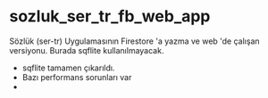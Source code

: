 # sozluk_ser_tr_fb_web_app

Sözlük (ser-tr) Uygulamasının Firestore 'a yazma ve web 'de 
çalışan versiyonu. Burada sqflite kullanılmayacak.

- sqflite tamamen çıkarıldı.
- Bazı performans sorunları var
- 
